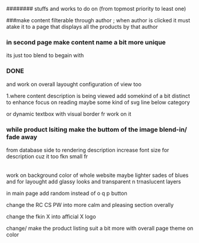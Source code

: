 ########
stuffs and works to do on (from topmost priority to least one)






###make content filterable through author ; when author is clicked it must atake it to a page that displays all the products by that author 


### in second page make content name a bit more unique 
its just too blend to begain with 
### DONE


and work on overall layought configuration of view too 

1.where content description is being viewed add somekind of a bit distinct to enhance focus on reading
maybe some kind of svg line below category 

or dynamic textbox with visual border  fr work on it 


### while product lsiting make the buttom of the image blend-in/ fade away


from database side to rendering description increase font
size for  description cuz it too fkn small fr 


######
work on background color of whole website maybe lighter sades of blues and 
for layought add glassy looks and transparent n trnaslucent layers

in main page add random instead of o q p button


change the RC CS PW into more calm and pleasing section overally 

change the fkin X into afficial X logo 

change/ make the product listing suit a bit more with overall page theme on  color

<!--  -->